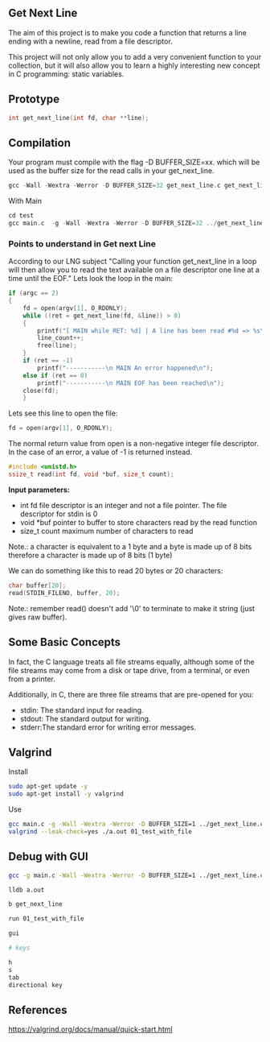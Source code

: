## Get Next Line

The aim of this project is to make you code a function that returns a line
ending with a newline, read from a file descriptor.

This project will not only allow you to add a very convenient function to your collection,
but it will also allow you to learn a highly interesting new concept in C programming:
static variables.

## Prototype
```c
int	get_next_line(int fd, char **line);
```
## Compilation

Your program must compile with the flag -D BUFFER_SIZE=xx. which will be used
as the buffer size for the read calls in your get_next_line.

```c
gcc -Wall -Wextra -Werror -D BUFFER_SIZE=32 get_next_line.c get_next_line_utils.c
```

With Main

```c
cd test
gcc main.c  -g -Wall -Wextra -Werror -D BUFFER_SIZE=32 ../get_next_line.c ../get_next_line_utils.c
```

### Points to understand in Get next Line

According to our LNG subject
"Calling your function get_next_line in a loop will then allow you to read the text
available on a file descriptor one line at a time until the EOF." 
Lets look the loop in the main:

```c
if (argc == 2)
{
	fd = open(argv[1], O_RDONLY);
	while ((ret = get_next_line(fd, &line)) > 0)
	{
		printf("[ MAIN while RET: %d] | A line has been read #%d => %s\n", ret, line_count, line);
		line_count++;
		free(line);
	}
	if (ret == -1)
		printf("-----------\n MAIN An error happened\n");
	else if (ret == 0)
		printf("-----------\n MAIN EOF has been reached\n");
	close(fd);
	}
```

Lets see this line to open the file:
```c
fd = open(argv[1], O_RDONLY);
```

The normal return value from open is a non-negative integer file descriptor. In the case of an error, a value of -1 is returned instead.

```c
#include <unistd.h>
ssize_t read(int fd, void *buf, size_t count);
```
**Input parameters:**
- int fd file descriptor is an integer and not a file pointer. The file descriptor for stdin is 0
- void *buf pointer to buffer to store characters read by the read function
- size_t count maximum number of characters to read

Note.: a character is equivalent to a 1 byte and a byte is made up of 8 bits therefore a character is made up of 8 bits (1 byte)

We can do something like this to read 20 bytes or 20 characters:
```c
char buffer[20];
read(STDIN_FILENO, buffer, 20);
```

Note.: remember read() doesn't add '\0' to terminate to make it string (just gives raw buffer).

## Some Basic Concepts

In fact, the C language treats all file streams equally, although some of the file streams may come from a disk or tape drive, from a terminal, or even from a printer.

Additionally, in C, there are three file streams that are pre-opened for you:
- stdin: The standard input for reading.
- stdout: The standard output for writing.
- stderr:The standard error for writing error messages.


## Valgrind

Install
```bash
sudo apt-get update -y
sudo apt-get install -y valgrind
```

Use
```bash
gcc main.c -g -Wall -Wextra -Werror -D BUFFER_SIZE=1 ../get_next_line.c ../get_next_line_utils.c
valgrind --leak-check=yes ./a.out 01_test_with_file
```


## Debug with GUI
```bash
gcc -g main.c -Wall -Wextra -Werror -D BUFFER_SIZE=1 ../get_next_line.c ../get_next_line_utils.c

lldb a.out

b get_next_line

run 01_test_with_file

gui

# keys

h
s
tab
directional key
```


## References

https://valgrind.org/docs/manual/quick-start.html


